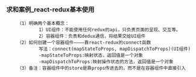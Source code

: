 ### 求和案例_react-redux基本使用
        （1）明确两个基本概念：
                1）UI组件：不能使用任何redux的api，只负责页面的呈现、交互等。
                2）容器组件：负责和dedux通信，将结果交给UI组件
        （2）如何创建一个容器组件————靠react-redux的connect函数
                写法：connect(mapStateToProps, mapDispatchToProps)(UI组件)
                -mapStateToProps:映射状态，返回值是一个对象
                -mapDispatchToProps:映射操作状态的方法，返回值是一个对象
        （3）备注：容器组件中的store是靠props传进去的，而不是在容器组件中直接引入
